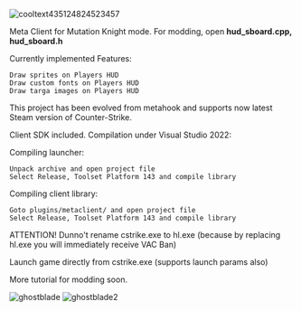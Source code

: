 ![cooltext435124824523457](https://user-images.githubusercontent.com/47526527/236972311-a0f1c433-3e24-472c-b94d-4ead58694dcf.png)

Meta Client for Mutation Knight mode.
For modding, open **hud_sboard.cpp, hud_sboard.h**

Currently implemented Features:

    Draw sprites on Players HUD
    Draw custom fonts on Players HUD
    Draw targa images on Players HUD

This project has been evolved from metahook and supports now latest Steam version of Counter-Strike.

Client SDK included. Compilation under Visual Studio 2022:

Compiling launcher:

    Unpack archive and open project file
    Select Release, Toolset Platform 143 and compile library

Compiling client library:

    Goto plugins/metaclient/ and open project file
    Select Release, Toolset Platform 143 and compile library

ATTENTION! Dunno't rename cstrike.exe to hl.exe (because by replacing hl.exe you will immediately receive VAC Ban)

Launch game directly from cstrike.exe (supports launch params also)

More tutorial for modding soon.

![ghostblade](https://user-images.githubusercontent.com/47526527/236973708-6b81bda7-b58b-4f31-982d-f97ce4eb3425.jpg)
![ghostblade2](https://user-images.githubusercontent.com/47526527/236973720-6b094bd1-4e93-463b-b47b-46ce70445197.jpg)
